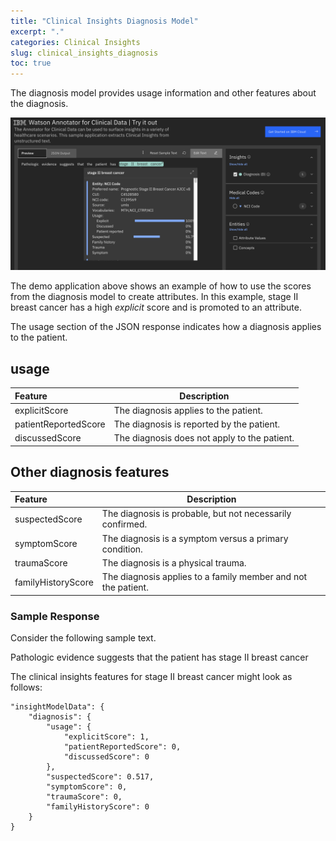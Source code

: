 ```yaml
---
title: "Clinical Insights Diagnosis Model"
excerpt: "."
categories: Clinical Insights
slug: clinical_insights_diagnosis
toc: true
---
```

<!--                                                                    -->
<!-- (C) Copyright Merative US L.P. and others 2011, 2023               -->
<!--                                                                    -->
<!-- SPDX-License-Identifier: Apache-2.0                                -->
<!--                                                                    -->

<!-- # Clinical Insights Diagnosis Model -->

The diagnosis model provides usage information and other features about the diagnosis.

![diagnosis](../../images/diagnosis.png)

The demo application above shows an example of how to use the scores from the diagnosis model to create attributes.  In this example, stage II breast cancer has a high _explicit_ score and is promoted to an attribute.

The usage section of the JSON response indicates how a diagnosis applies to the patient.

## usage

| Feature | Description |
|:--------|-------------|
| explicitScore | The diagnosis applies to the patient. |
| patientReportedScore | The diagnosis is reported by the patient. |
| discussedScore | The diagnosis does not apply to the patient. |

## Other diagnosis features

| Feature | Description |
|:--------|-------------|
| suspectedScore | The diagnosis is probable, but not necessarily confirmed. |
| symptomScore | The diagnosis is a symptom versus a primary condition. |
| traumaScore | The diagnosis is a physical trauma. |
| familyHistoryScore | The diagnosis applies to a family member and not the patient. |

### Sample Response

Consider the following sample text.

Pathologic evidence suggests that the patient has stage II breast cancer

The clinical insights features for stage II breast cancer might look as follows:

```
"insightModelData": {
	"diagnosis": {
		"usage": {
			"explicitScore": 1,
			"patientReportedScore": 0,
			"discussedScore": 0
		},
		"suspectedScore": 0.517,
		"symptomScore": 0,
		"traumaScore": 0,
		"familyHistoryScore": 0
	}
}
```
